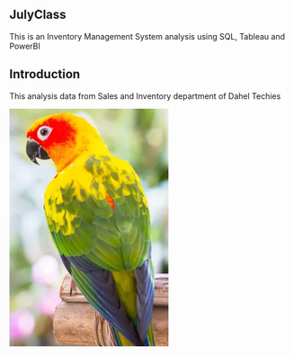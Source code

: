 ## JulyClass
This is an Inventory Management System analysis using SQL, Tableau and PowerBI

## Introduction
This analysis data from Sales and Inventory department of Dahel Techies 

![](https://github.com/Uchubiyojo/JulyClass/blob/main/Screenshot%202023-06-09%20123439.png)
